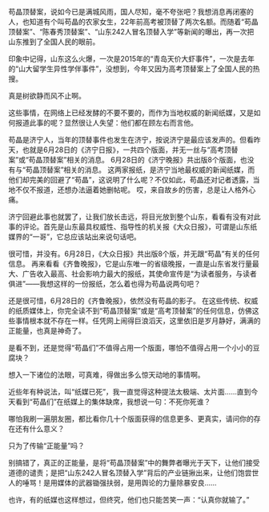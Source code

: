 苟晶顶替案，说如今已是满城风雨，国人尽知，毫不夸张吧？我想消息再闭塞的人，也知道有个叫苟晶的农家女生，22年前高考被顶替了两次名额。而随着“苟晶顶替案”、“陈春秀顶替案”、“山东242人冒名顶替入学”等新闻的曝出，再一次把山东推到了全国人民的眼前。

印象中记得，山东这么火爆，一次是2015年的“青岛天价大虾事件”，一次是去年的“山大留学生异性学伴事件”，没想到，今年又因为高考顶替案上了全国人民的热搜。

真是树欲静而风不止啊。

这些事情，在网络上已经发酵的不要不要的，而作为当地权威的新闻纸媒，又是如何报道此事的呢？显然很让人失望：他们都在顾左右而言他。

苟晶是济宁人，当年的顶替事件也发生在济宁，按说济宁是最应该发声的。但看昨天，也就是6月28日的《济宁日报》，一共四个版面，并无一丝与“高考顶替案”或“苟晶顶替案”相关的消息。 6月28日的《济宁晚报》共出版8个版面，也没有与“苟晶顶替案”相关的消息。 这两家报纸，是济宁当地最权威的新闻纸媒，而他们却完美的回避了“苟晶”，这说明了什么呢？不仅如此，苟晶还对记者透露，当地不仅不报道，还想办法逼着她删帖呢。 哎，来自故乡的伤害，总是让人格外心痛。

济宁回避此事也就罢了，让我们放长击远，将目光放到整个山东，看看有没有对此事的评论。首先是山东最具权威性、指导性的机关报《大众日报》，可谓是山东纸媒界的“一哥”，它总应该站出来说句话吧。

很可惜，并没有。6月28日，《大众日报》共出版8个版，并无跟“苟晶”有关的任何信息。 再来看看《齐鲁晚报》，它是山东唯一的省级晚报，一直是山东省发行量最大、广告收入最高、社会影响力最大的报纸，其使命宣传是“为读者服务，与读者俱进”——我想这样的一份报纸，怎么着也得为苟晶说两句吧？

还是很可惜，6月28日的《齐鲁晚报》，依然没有苟晶的影子。 在这些传统、权威的纸质媒体上，你完全读不到“苟晶顶替案”或是“高考顶替案”的任何信息，仿佛这些事情根本就不存在一样。任凭网上闹得巨浪滔天，这里依旧是岁月静好，满满的正能量，也真是神奇了。

是看不到，还是觉得“苟晶们”不值得占用一个版面，哪怕不值得占用一个小小的豆腐块？

想入一下诸位的法眼，可真难，得做出多么惊天动地的事情啊。

近些年有种说法，叫“纸媒已死”，我一直觉得这种提法太极端、太片面……直到今天看到“苟晶们”在纸媒上的集体缺席，我想说一句：不死你死谁？

哪怕我刷一遍朋友圈，都比看你几十个版面获得的信息更多、更真实，请问你的存在还有什么意义？

只为了传输“正能量”吗？

别搞错了，真正的正能量，是将“苟晶顶替案”中的舞弊者曝光于天下，让他们接受道德的谴责；是把“山东242人冒名顶替入学”背后的产业链揪出来，让他们饱尝世人的唾骂！是用媒体的武器锄强扶弱，是用舆论的力量除暴安良……

也许，有的纸媒也这样想过，但终究，他们也只能苦笑一声：“认真你就输了。”


